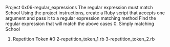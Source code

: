 Project 0x06-regular_expressions
The regular expression must match School
Using the project instructions, create a Ruby script that accepts one argument and pass it to a regular expression matching method
Find the regular expression that will match the above cases
0. Simply matching School
1. Repetition Token #0
2-repetition_token_1.rb
3-repetition_token_2.rb
